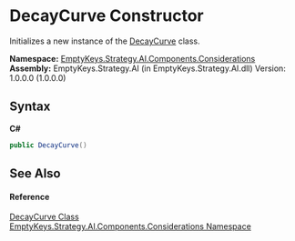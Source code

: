 # DecayCurve Constructor 
 

Initializes a new instance of the <a href="T_EmptyKeys_Strategy_AI_Components_Considerations_DecayCurve">DecayCurve</a> class.

**Namespace:**&nbsp;<a href="N_EmptyKeys_Strategy_AI_Components_Considerations">EmptyKeys.Strategy.AI.Components.Considerations</a><br />**Assembly:**&nbsp;EmptyKeys.Strategy.AI (in EmptyKeys.Strategy.AI.dll) Version: 1.0.0.0 (1.0.0.0)

## Syntax

**C#**<br />
``` C#
public DecayCurve()
```


## See Also


#### Reference
<a href="T_EmptyKeys_Strategy_AI_Components_Considerations_DecayCurve">DecayCurve Class</a><br /><a href="N_EmptyKeys_Strategy_AI_Components_Considerations">EmptyKeys.Strategy.AI.Components.Considerations Namespace</a><br />